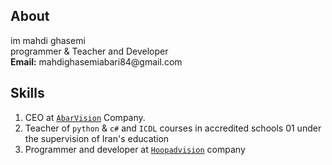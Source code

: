  ## About
<p>im mahdi ghasemi<br>
programmer & Teacher and Developer
<br><b>Email:</b> mahdighasemiabari84@gmail.com</p>

## Skills
1. CEO at <a target="_blank" href='https://github.com/abarvision/'>`AbarVision`</a> Company.
2. Teacher of `python` & `c#` and `ICDL` courses in accredited schools 01 under the supervision of Iran's education
3. Programmer and developer at <a href='https://github.com//hoopadvision/'>`Hoopadvision`</a> company
